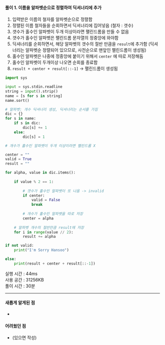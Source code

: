 #### 풀이 1. 이름을 알파벳순으로 정렬하여 딕셔너리에 추가

1. 입력받은 이름의 철자를 알파벳순으로 정렬함
2. 정렬된 이름 철자들을 순회하면서 딕셔너리에 집어넣음 (철자 : 갯수)
3. 갯수가 홀수인 알파벳이 두개 이상이라면 팰린드롬을 만들 수 없음
4. 갯수가 홀수인 알파벳은 팰린드롬 문자열의 정중앙에 와야함
5. 딕셔너리를 순회하면서, 해당 알파벳의 갯수의 절반 만큼을 `result`에 추가함 (딕셔너리는 알파벳순 정렬되어 있으므로, 사전순으로 맨앞인 팰린드롬이 생성됨)
6. 홀수인 알파벳은 나중에 정중앙에 붙이기 위해서 `center` 에 따로 저장해둠
7. 홀수인 알파벳이 두개이상 나오면 순회를 종료함 
8. `result + center + result[::-1]` -> 팰린드롬이 생성됨


```python
import sys

input = sys.stdin.readline
string = input().strip()
name = [s for s in string]
name.sort()

# 알파벳: 개수 딕셔너리 생성, 딕셔너리는 순서를 가짐
dic = {}
for s in name:
    if s in dic:
        dic[s] += 1
    else:
        dic[s] = 1

# 개수가 홀수인 알파벳이 두개 이상이라면 팰린드롬 X

center = ""
valid = True
result = ""

for alpha, value in dic.items():
    
    if value % 2 == 1:
    
        # 갯수가 홀수인 알파벳이 또 나옴 -> invalid
        if center:
            valid = False
            break
        
        # 개수가 홀수인 알파벳을 따로 저장
        center = alpha
    
    # 알파벳 개수의 절반만큼 result에 저장
    for i in range(value // 2):
        result += alpha

if not valid:
    print("I'm Sorry Hansoo")

else:
    print(result + center + result[::-1])
```


실행 시간 : 44ms    
사용 공간 : 31256KB  
풀이 시간 : 30분  

--- 

#### 새롭게 알게된 점
  + 

#### 어려웠던 점
  + (있으면 작성)
  
